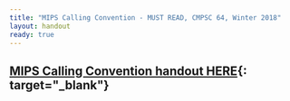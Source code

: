 ```yaml
---
title: "MIPS Calling Convention - MUST READ, CMPSC 64, Winter 2018"
layout: handout
ready: true
---
```


[MIPS Calling Convention handout HERE](./calling_convention.html){: target="_blank"}
----------------
